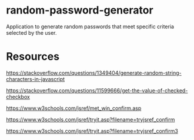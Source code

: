 # random-password-generator
Application to generate random passwords that meet specific criteria selected by the user. 

# Resources
<!-- //generate random string of characters -->
https://stackoverflow.com/questions/1349404/generate-random-string-characters-in-javascript

<!-- get checked values (checkbox form) -->
https://stackoverflow.com/questions/11599666/get-the-value-of-checked-checkbox

<!-- run function with button click -->
https://www.w3schools.com/jsref/met_win_confirm.asp
<!-- simple -->
https://www.w3schools.com/jsref/tryit.asp?filename=tryjsref_confirm
<!-- display text dependent on action -->
https://www.w3schools.com/jsref/tryit.asp?filename=tryjsref_confirm3